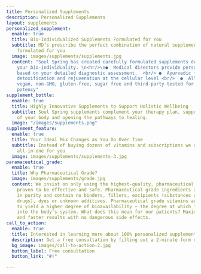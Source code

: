 ```yaml
---
title: Personalized Supplements
description: Personalized Supplements
layout: supplements
personalized_supplement:
  enable: true
  title: Bio-Individualized Supplements Formulated for You
  subtitle: MD’s prescribe the perfect combination of natural supplements specially
    formulated for you
  image: images/supplements/supplements.jpg
  content: "Soul Spring has created carefully formulated supplements designed to support
    your bio-individuality. \n<hr/>\n●  Medical directors provide personalized recommendations
    based on your detailed diagnostic assessment.  <br/> ●  Ayurvedic formulas provide
    detoxification and rejuvenation at the cellular level <br/>  ●  All products are
    vegan, non-GMO, gluten-free, sugar free and third-party tested for purity and
    potency"
supplement_bottle:
  enable: true
  title: Highly Innovative Supplements to Support Holistic Wellbeing
  subtitle: Soul Spring supplements complement your therapy plan, supporting the detoxification
    of your body and opening the pathways to healing.
  image: "/images/supplements.png"
supplement_feature:
  enable: true
  title: Your Ideal Mix Changes as You Do Over Time
  subtitle: Instead of buying dozens of vitamins and subscriptions we customize an
    all-in-one for you
  image: images/supplements/supplements-3.jpg
paramaceutical_grade:
  enable: true
  title: Why Pharmaceutical Grade?
  image: images/supplements/grade.jpg
  content: We insist on only using the highest-quality, pharmaceutical grade nutrients
    proven to be effective and safe. Pharmaceutical grade ingredients are over 99%
    in purity and contain no binders, fillers, excipients (substances used to dilute
    drugs), dyes or unknown additives. Pharmaceutical grade vitamins are also formulated
    to yield a higher degree of bioavailability – the degree at which it is absorbed
    into the body’s system. What does this mean for our patients? Maximum health benefits
    and faster results with no dangerous side effects.
call_to_action:
  enable: true
  title: Interested in learning more about 100% personalized supplements?
  description: Get a free consultation by filling out a 2-minute form online today.
  bg_image: images/call-to-action-2.jpg
  button_label: Free consultation
  button_link: "#!"

---
```

